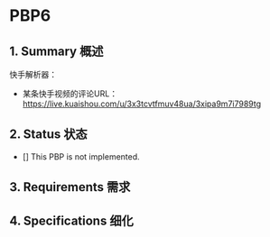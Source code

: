 # PBP6

## 1.  Summary 概述

快手解析器：

- 某条快手视频的评论URL：https://live.kuaishou.com/u/3x3tcvtfmuv48ua/3xipa9m7i7989tg

## 2.  Status 状态

- [] This PBP is not implemented.

## 3. Requirements 需求


## 4. Specifications 细化


